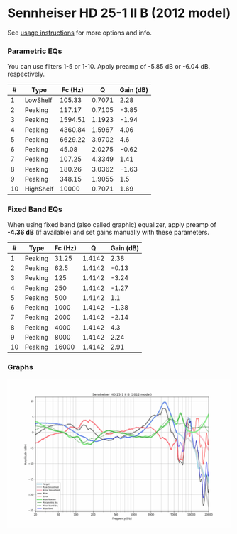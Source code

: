 # Sennheiser HD 25-1 II B (2012 model)
See [usage instructions](https://github.com/jaakkopasanen/AutoEq#usage) for more options and info.

### Parametric EQs
You can use filters 1-5 or 1-10. Apply preamp of -5.85 dB or -6.04 dB, respectively.

|   # | Type      |   Fc (Hz) |      Q |   Gain (dB) |
|-----|-----------|-----------|--------|-------------|
|   1 | LowShelf  |    105.33 | 0.7071 |        2.28 |
|   2 | Peaking   |    117.17 | 0.7105 |       -3.85 |
|   3 | Peaking   |   1594.51 | 1.1923 |       -1.94 |
|   4 | Peaking   |   4360.84 | 1.5967 |        4.06 |
|   5 | Peaking   |   6629.22 | 3.9702 |        4.6  |
|   6 | Peaking   |     45.08 | 2.0275 |       -0.62 |
|   7 | Peaking   |    107.25 | 4.3349 |        1.41 |
|   8 | Peaking   |    180.26 | 3.0362 |       -1.63 |
|   9 | Peaking   |    348.15 | 1.9055 |        1.5  |
|  10 | HighShelf |  10000    | 0.7071 |        1.69 |

### Fixed Band EQs
When using fixed band (also called graphic) equalizer, apply preamp of **-4.36 dB** (if available) and set gains manually with these parameters.

|   # | Type    |   Fc (Hz) |      Q |   Gain (dB) |
|-----|---------|-----------|--------|-------------|
|   1 | Peaking |     31.25 | 1.4142 |        2.38 |
|   2 | Peaking |     62.5  | 1.4142 |       -0.13 |
|   3 | Peaking |    125    | 1.4142 |       -3.24 |
|   4 | Peaking |    250    | 1.4142 |       -1.27 |
|   5 | Peaking |    500    | 1.4142 |        1.1  |
|   6 | Peaking |   1000    | 1.4142 |       -1.38 |
|   7 | Peaking |   2000    | 1.4142 |       -2.14 |
|   8 | Peaking |   4000    | 1.4142 |        4.3  |
|   9 | Peaking |   8000    | 1.4142 |        2.24 |
|  10 | Peaking |  16000    | 1.4142 |        2.91 |

### Graphs
![](./Sennheiser%20HD%2025-1%20II%20B%20(2012%20model).png)
